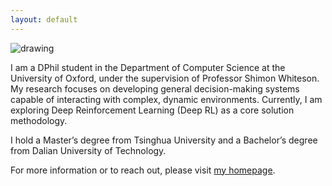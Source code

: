 ```yaml
---
layout: default
---
```


<img src="/assets/img/zilin.png" alt="drawing" class="portrait"/>

I am a DPhil student in the Department of Computer Science at the University of Oxford, under the supervision of Professor Shimon Whiteson. My research focuses on developing general decision-making systems capable of interacting with complex, dynamic environments. Currently, I am exploring Deep Reinforcement Learning (Deep RL) as a core solution methodology.

I hold a Master’s degree from Tsinghua University and a Bachelor’s degree from Dalian University of Technology.

For more information or to reach out, please visit [my homepage](https://zerlinwang.github.io/).